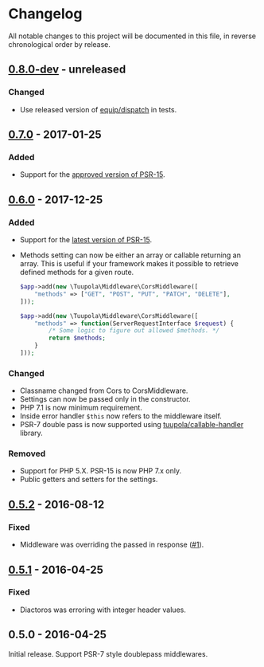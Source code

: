 # Changelog

All notable changes to this project will be documented in this file, in reverse chronological order by release.

## [0.8.0-dev](https://github.com/tuupola/cors-middleware/compare/0.7.0...master) - unreleased
### Changed
- Use released version of [equip/dispatch](https://github.com/equip/dispatch) in tests.

## [0.7.0](https://github.com/tuupola/cors-middleware/compare/0.6.0...0.7.0) - 2017-01-25
### Added
- Support for the [approved version of PSR-15](https://github.com/php-fig/http-server-middleware).

## [0.6.0](https://github.com/tuupola/cors-middleware/compare/0.5.2...0.6.0) - 2017-12-25
### Added
- Support for the [latest version of PSR-15](https://github.com/http-interop/http-server-middleware).
- Methods setting can now be either an array or callable returning an array. This is useful if your framework makes it possible to retrieve defined methods for a given route.

    ```php
    $app->add(new \Tuupola\Middleware\CorsMiddleware([
        "methods" => ["GET", "POST", "PUT", "PATCH", "DELETE"],
    ]));
    ```
    ```php
    $app->add(new \Tuupola\Middleware\CorsMiddleware([
        "methods" => function(ServerRequestInterface $request) {
            /* Some logic to figure out allowed $methods. */
            return $methods;
        }
    ]));
    ```

### Changed
- Classname changed from Cors to CorsMiddleware.
- Settings can now be passed only in the constructor.
- PHP 7.1 is now minimum requirement.
- Inside error handler `$this` now refers to the middleware itself.
- PSR-7 double pass is now supported using [tuupola/callable-handler](https://github.com/tuupola/callable-handler) library.

### Removed
- Support for PHP 5.X. PSR-15 is now PHP 7.x only.
- Public getters and setters for the settings.

## [0.5.2](https://github.com/tuupola/cors-middleware/compare/0.5.1...0.5.2) - 2016-08-12

### Fixed
- Middleware was overriding the passed in response ([#1](https://github.com/tuupola/cors-middleware/issues/1)).

## [0.5.1](https://github.com/tuupola/cors-middleware/compare/0.5.0...0.5.1) - 2016-04-25
### Fixed
- Diactoros was erroring with integer header values.

## 0.5.0 - 2016-04-25
Initial release. Support PSR-7 style doublepass middlewares.
